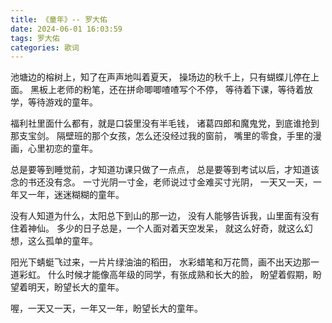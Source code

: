 ```yaml
---
title: 《童年》-- 罗大佑
date: 2024-06-01 16:03:59
tags: 罗大佑
categories: 歌词
---
```


池塘边的榕树上，知了在声声地叫着夏天，
操场边的秋千上，只有蝴蝶儿停在上面。
黑板上老师的粉笔，还在拼命唧唧喳喳写个不停，
等待着下课，等待着放学，等待游戏的童年。

福利社里面什么都有，就是口袋里没有半毛钱，
诸葛四郎和魔鬼党，到底谁抢到那支宝剑。
隔壁班的那个女孩，怎么还没经过我的窗前，
嘴里的零食，手里的漫画，心里初恋的童年。

总是要等到睡觉前，才知道功课只做了一点点，
总是要等到考试以后，才知道该念的书还没有念。
一寸光阴一寸金，老师说过寸金难买寸光阴，
一天又一天，一年又一年，迷迷糊糊的童年。

没有人知道为什么，太阳总下到山的那一边，
没有人能够告诉我，山里面有没有住着神仙。
多少的日子总是，一个人面对着天空发呆，
就这么好奇，就这么幻想，这么孤单的童年。

阳光下蜻蜓飞过来，一片片绿油油的稻田，
水彩蜡笔和万花筒，画不出天边那一道彩虹。
什么时候才能像高年级的同学，有张成熟和长大的脸，
盼望着假期，盼望着明天，盼望长大的童年。

喔，一天又一天，一年又一年，盼望长大的童年。

